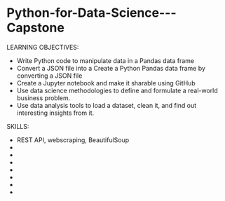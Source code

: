 # Python-for-Data-Science---Capstone

LEARNING OBJECTIVES:
* Write Python code to manipulate data in a Pandas data frame
* Convert a JSON file into a Create a Python Pandas data frame by converting a JSON file
* Create a Jupyter notebook and make it sharable using GitHub
* Use data science methodologies to define and formulate a real-world business problem.
* Use data analysis tools to load a dataset, clean it, and find out interesting insights from it.

SKILLS:
* REST API, webscraping, BeautifulSoup
*
*
*
*
*
*
*
